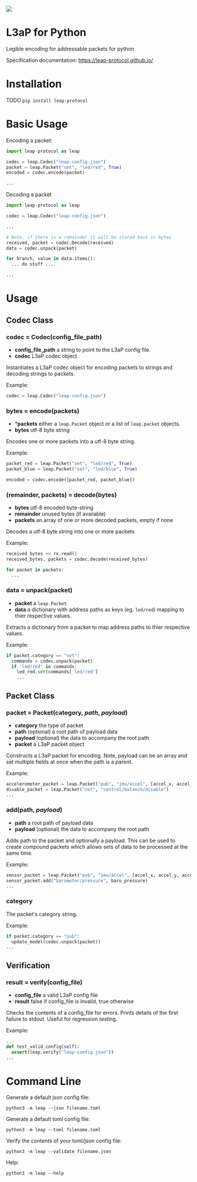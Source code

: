 ![](https://github.com/leap-protocol/leap-py/workflows/L3aP-Py%20Testing/badge.svg)
# L3aP for Python
Legible encoding for addressable packets for python

Specification documentation:
https://leap-protocol.github.io/

# Installation

TODO
`pip install leap-protocol`

# Basic Usage

Encoding a packet:
``` python
import leap-protocol as leap

codec = leap.Codec("leap-config.json")
packet = leap.Packet("set", "led/red", True)
encoded = codec.encode(packet)

...
```

Decoding a packet
``` python
import leap-protocol as leap

codec = leap.Codec("leap-config.json")

...

# Note, if there is a remainder it will be stored back in bytes
received, packet = codec.Decode(received)
data = codec.unpack(packet)

for branch, value in data.items():
  ... do stuff ...

...
```

# Usage

## Codec Class

### codec = Codec(config_file_path)
* **config_file_path** a string to point to the L3aP config file.
* **codec** L3aP codec object

Instantiates a L3aP codec object for encoding packets to strings and decoding strings to packets.

Example:
``` python
codec = leap.Codec("leap-config.json")
```

### bytes = encode(packets)
* ***packets** either a `leap.Packet` object or a list of `leap.packet` objects.
* **bytes** utf-8 byte string

Encodes one or more packets into a utf-8 byte string.

Example:
```python
packet_red = leap.Packet("set", "led/red", True)
packet_blue = leap.Packet("set", "led/blue", True)

encoded = codec.encode([packet_red, packet_blue])
```

### (remainder, packets) = decode(bytes)
* **bytes** utf-8 encoded byte-string
* **remainder** unused bytes (if available)
* **packets** an array of one or more decoded packets, empty if none

Decodes a utf-8 byte string into one or more packets

Example:
```python
received_bytes += rx.read()
received_bytes, packets = codec.decode(received_bytes)

for packet in packets:
  ...
```

### data = unpack(packet)
* **packet** a `leap.Packet`
* **data** a dictionary with address paths as keys (eg. `led/red`) mapping to thier respective values.

Extracts a dictionary from a packet to map address paths to thier respective values.

Example:
```python
if packet.category == "set":
  commands = codec.unpack(packet)
  if 'led/red' in commands:
    led_red.set(commands['led/red']
    ...
```

## Packet Class

### packet = Packet(category, *path*, *payload*)
* **category** the type of packet
* **path** (optional) a root path of payload data
* **payload** (optional) the data to accompany the root path
* **packet** a L3aP packet object

Constructs a L3aP packet for encoding. Note, payload can be an array and set multiple fields at once when the path is a parent.

Example:
```python
accelerometer_packet = leap.Packet("pub", "imu/accel", [accel_x, accel_y, accel_z])
disable_packet = leap.Packet("set", "control/balance/disable")
...
```

### add(path, *payload*)
* **path** a root path of payload data
* **payload** (optional) the data to accompany the root path

Adds path to the packet and optionally a payload.
This can be used to create compound packets which allows sets of data to be processed at the same time.

Example:
```python
sensor_packet = leap.Packet("pub", "imu/accel", [accel_x, accel_y, accel_z])
sensor_packet.add("barometer/pressure", baro_pressure)
...
```

### category

The packet's category string.

Example:
```python
if packet.category == "pub":
  update_model(codec.unpack(packet))
...
```

## Verification

### result = verify(config_file)
* **config_file** a valid L3aP config file
* **result** false if config_file is invalid, true otherwise

Checks the contents of a config_file for errors. Prints details of the first failure to stdout. Useful for regression testing.

Example:
```python
...
def test_valid_config(self):
  assert(leap.verify("leap-config.json"))
...
```

# Command Line

Generate a default json config file:

`python3 -m leap --json filename.toml`

Generate a default toml config file:

`python3 -m leap --toml filename.toml`

Verify the contents of your toml/json config file:

`python3 -m leap --validate filename.json`

Help:

`python3 -m leap --help`


